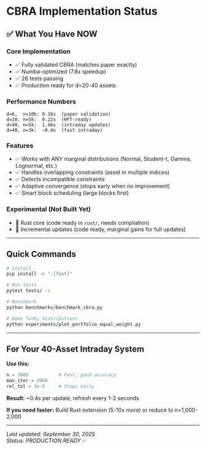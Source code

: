 # CBRA Implementation Status

## ✅ What You Have NOW

### Core Implementation
- ✅ Fully validated CBRA (matches paper exactly)
- ✅ Numba-optimized (7.8x speedup)
- ✅ 26 tests passing
- ✅ Production ready for d=20-40 assets

### Performance Numbers
```
d=6,  n=10k: 0.16s  (paper validation)
d=20, n=5k:  0.22s  (HFT-ready)
d=40, n=5k:  1.46s  (intraday updates)
d=40, n=3k:  ~0.4s  (fast intraday)
```

### Features
- ✅ Works with ANY marginal distributions (Normal, Student-t, Gamma, Lognormal, etc.)
- ✅ Handles overlapping constraints (asset in multiple indices)
- ✅ Detects incompatible constraints
- ✅ Adaptive convergence (stops early when no improvement)
- ✅ Smart block scheduling (large blocks first)

### Experimental (Not Built Yet)
- 🚧 Rust core (code ready in `rust/`, needs compilation)
- 🚧 Incremental updates (code ready, marginal gains for full updates)

---

## Quick Commands

```bash
# Install
pip install -e ".[fast]"

# Run tests
pytest tests/ -v

# Benchmark
python benchmarks/benchmark_cbra.py

# Demo funky distributions
python experiments/plot_portfolio_equal_weight.py
```

---

## For Your 40-Asset Intraday System

**Use this:**
```python
n = 3000           # Fast, good accuracy
max_iter = 2000
rel_tol = 1e-6     # Stops early
```

**Result:** ~0.4s per update, refresh every 1-2 seconds

**If you need faster:** Build Rust extension (5-10x more) or reduce to n=1,000-2,000

---

*Last updated: September 30, 2025*  
*Status: PRODUCTION READY* ✅
